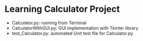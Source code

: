 # Learning Calculator Project
  - Calculator.py: running from Terminal
  - CalculatorWithGUI.py: GUI implementation with Tkinter library
  - test_Calculator.py: automated Unit test file for Calculator.py

